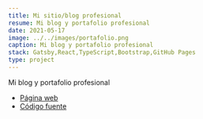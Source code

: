 ```yaml
---
title: Mi sitio/blog profesional
resume: Mi blog y portafolio profesional
date: 2021-05-17
image: ../../images/portafolio.png
caption: Mi blog y portafolio profesional
stack: Gatsby,React,TypeScript,Bootstrap,GitHub Pages
type: project
---
```


Mi blog y portafolio profesional

- [Página web](https://angelxehg.com/)
- [Código fuente](https://github.com/angelxehg/angelxehg.github.io/)
